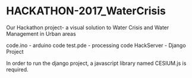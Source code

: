 # HACKATHON-2017_WaterCrisis
Our Hackathon project- a visual solution to Water Crisis and Water Management in Urban areas

code.ino - arduino code
test.pde - processing code
HackServer - Django Project

In order to run the django project, a javascript library named CESIUM.js is required.
